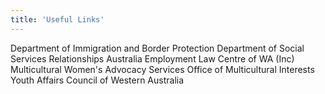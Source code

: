 ```yaml
---
title: 'Useful Links'
---
```


Department of Immigration and Border Protection
Department of Social Services
Relationships Australia
Employment Law Centre of WA (Inc)
Multicultural Women\'s Advocacy Services
Office of Multicultural Interests
Youth Affairs Council of Western Australia